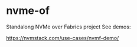 # nvme-of
Standalong NVMe over Fabrics project 
See demos:

https://nvmstack.com/use-cases/nvmf-demo/
